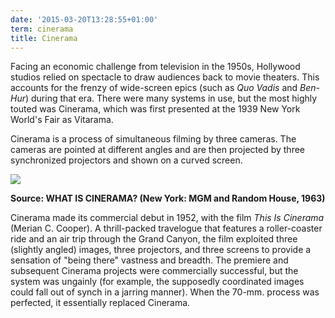 ```yaml
---
date: '2015-03-20T13:28:55+01:00'
term: cinerama
title: Cinerama
---
```


Facing an economic challenge from television in the 1950s, Hollywood
studios relied on spectacle to draw audiences back to movie
theaters. This accounts for the frenzy of wide-screen epics (such as
<i>Quo Vadis</i> and <i>Ben-Hur</i>) during that era. There were many
systems in use, but the most highly touted was Cinerama, which was
first presented at the 1939 New York World's Fair as Vitarama.

Cinerama is a process of simultaneous filming by three cameras. The
cameras are pointed at different angles and are then projected by
three synchronized projectors and shown on a curved screen.

<img
src="http://ccnmtl.columbia.edu/projects/filmglossary/web/pics/cinerama_diagram.jpg"
/>

<p><b>Source: WHAT IS CINERAMA? (New York: MGM and Random House, 1963)</b></p>

Cinerama made its commercial debut in 1952, with the film <i>This Is
Cinerama</i> (Merian C. Cooper).  A thrill-packed travelogue that features
a roller-coaster ride and an air trip through the Grand Canyon, the
film exploited three (slightly angled) images, three projectors, and
three screens to provide a sensation of "being there" vastness and
breadth. The premiere and subsequent Cinerama projects were
commercially successful, but the system was ungainly (for example, the
supposedly coordinated images could fall out of synch in a jarring
manner). When the 70-mm. process was perfected, it essentially
replaced Cinerama.